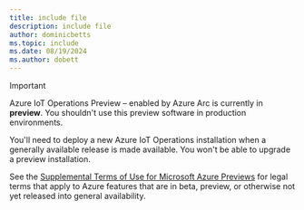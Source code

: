 ```yaml
---
title: include file
description: include file
author: dominicbetts
ms.topic: include
ms.date: 08/19/2024
ms.author: dobett
---
```


> [!IMPORTANT]
> Azure IoT Operations Preview – enabled by Azure Arc is currently in **preview**. You shouldn't use this preview software in production environments.
>
> You'll need to deploy a new Azure IoT Operations installation when a generally available release is made available. You won't be able to upgrade a preview installation.
>
> See the [Supplemental Terms of Use for Microsoft Azure Previews](https://azure.microsoft.com/support/legal/preview-supplemental-terms/) for legal terms that apply to Azure features that are in beta, preview, or otherwise not yet released into general availability.

